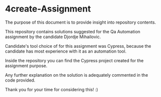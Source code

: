 # 4create-Assignment

The purpose of this document is to provide insight into repository contents.

This repository contains solutions suggested for the Qa Automation assignment by the candidate Djordje Mihailovic.

Candidate's tool choice of for this assignment was Cypress, because the candidate has most experience with it as an automation tool.

Inside the repository you can find the Cypress project created for the assignment purpose.

Any further explanation on the solution is adequately commented in the code provided.

Thank you for your time for considering this! :)
